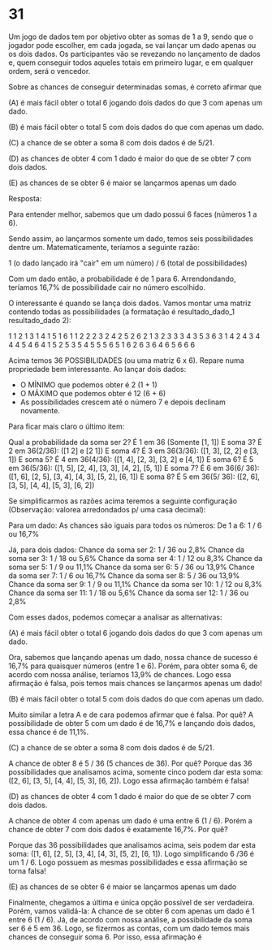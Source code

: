 # 31

Um jogo de dados tem por objetivo obter as somas de 1 a 9, sendo que o jogador pode escolher, em cada jogada, se vai lançar um dado apenas ou os dois dados. Os participantes vão se revezando no lançamento de dados e, quem conseguir todos aqueles totais em primeiro lugar, e em qualquer ordem, será o vencedor.

Sobre as chances de conseguir determinadas somas, é correto afirmar que

(A) é mais fácil obter o total 6 jogando dois dados do que 3 com
apenas um dado.

(B) é mais fácil obter o total 5 com dois dados do que com
apenas um dado.

(C) a chance de se obter a soma 8 com dois dados é de 5/21.

(D) as chances de obter 4 com 1 dado é maior do que de se obter
7 com dois dados.

(E) as chances de se obter 6 é maior se lançarmos apenas um
dado


Resposta:

Para entender melhor, sabemos que um dado possui 6 faces (números 1 a 6).

Sendo assim, ao lançarmos somente um dado, temos seis possibilidades dentre um. Matematicamente, teríamos a seguinte razão:

 1 (o dado lançado irá "cair" em um número) / 6 (total de possibilidades)

 Com um dado então, a probabilidade é de 1 para 6. Arrendondando, teríamos 16,7% de possibilidade cair no número escolhido.

 O interessante é quando se lança dois dados. Vamos montar uma matriz contendo todas as possibilidades (a formatação é resultado_dado_1 resultado_dado 2):

 1 1	2 1		3 1		4 1		5 1		6 1
 1 2	2 2		3 2		4 2		5 2		6 2
 1 3	2 3		3 3		4 3		5 3		6 3
 1 4	2 4		3 4		4 4		5 4		6 4
 1 5	2 5		3 5		4 5		5 5		6 5
 1 6	2 6		3 6		4 6		5 6		6 6

 Acima temos 36 POSSIBILIDADES (ou uma matriz 6 x 6). Repare numa propriedade bem interessante. 
 Ao lançar dois dados:

 - O MÍNIMO que podemos obter é 2 (1 + 1)
 - O MÁXIMO que podemos obter é 12 (6 + 6)
 - As possibilidades crescem até o número 7 e depois declinam novamente.

 Para ficar mais claro o último item:

 Qual a probabilidade da soma ser 2? É 1 em 36 (Somente [1, 1])
 E soma 3? É 2 em 36(2/36): ([1 2] e [2 1]) 
 E soma 4? É 3 em 36(3/36): ([1, 3], [2, 2] e [3, 1])
 E soma 5? É 4 em 36(4/36): ([1, 4], [2, 3], [3, 2] e [4, 1])
 E soma 6? É 5 em 36(5/36): ([1, 5], [2, 4], [3, 3], [4, 2], [5, 1])
 E soma 7? É 6 em 36(6/ 36): ([1, 6], [2, 5], [3, 4], [4, 3], [5, 2], [6, 1])
 E soma 8? É 5 em 36(5/ 36): ([2, 6], [3, 5], [4, 4], [5, 3], [6, 2])  



Se simplificarmos as razões acima teremos a seguinte configuração
(Observação: valorea arredondados p/ uma casa decimal):

Para um dado:
As chances são iguais para todos os números:
De 1 a 6: 1 / 6 ou 16,7%

Já, para dois dados:
Chance da soma ser 2: 1 / 36 ou 2,8%
Chance da soma ser 3: 1 / 18 ou 5,6%
Chance da soma ser 4: 1 / 12 ou 8,3%
Chance da soma ser 5: 1 / 9 ou 11,1%
Chance da soma ser 6: 5 / 36 ou 13,9%
Chance da soma ser 7: 1 / 6 ou 16,7%
Chance da soma ser 8: 5 / 36 ou 13,9%
Chance da soma ser 9: 1 / 9 ou 11,1%
Chance da soma ser 10: 1 / 12 ou 8,3%
Chance da soma ser 11: 1 / 18 ou 5,6%
Chance da soma ser 12: 1 / 36 ou 2,8%


Com esses dados, podemos começar a analisar as alternativas:

(A) é mais fácil obter o total 6 jogando dois dados do que 3 com
apenas um dado.

Ora, sabemos que lançando apenas um dado, nossa chance de sucesso é 16,7% para quaisquer números (entre 1 e 6). Porém, para obter soma 6, de acordo com nossa análise, teríamos 13,9% de chances. Logo essa afirmação é falsa, pois temos mais chances se lançarmos apenas um dado!


(B) é mais fácil obter o total 5 com dois dados do que com
apenas um dado.

Muito similar a letra A e de cara podemos afirmar que é falsa. Por quê?
A possibilidade de obter 5 com um dado é de 16,7% e lançando dois dados, essa 
chance é de 11,1%.


(C) a chance de se obter a soma 8 com dois dados é de 5/21.
 
 A chance de obter 8 é 5 / 36 (5 chances de 36). Por quê?
 Porque das 36 possibilidades que analisamos acima, somente cinco
 podem dar esta soma: ([2, 6], [3, 5], [4, 4], [5, 3], [6, 2]). Logo essa afirmação
 também é falsa!

(D) as chances de obter 4 com 1 dado é maior do que de se obter
7 com dois dados.

A chance de obter 4 com apenas um dado é uma entre 6 (1 / 6). Porém a chance de obter 7 com dois dados é exatamente 16,7%. Por quê?

 Porque das 36 possibilidades que analisamos acima, seis
 podem dar esta soma: ([1, 6], [2, 5], [3, 4], [4, 3], [5, 2], [6, 1]). Logo simplificando 6 /36 é um 1 / 6. Logo possuem as mesmas possibilidades e essa afirmação se torna falsa!


(E) as chances de se obter 6 é maior se lançarmos apenas um
dado

Finalmente, chegamos a última e única opção possível de ser verdadeira. Porém, vamos validá-la:
A chance de se obter 6 com apenas um dado é 1 entre 6 (1 / 6). Já, de acordo com nossa análise, a possibilidade da soma ser 6 é 5 em 36. Logo, se fizermos as contas, com um dado temos mais chances de conseguir soma 6. Por isso, essa afirmação é 








